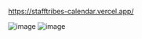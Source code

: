 https://stafftribes-calendar.vercel.app/

![image](https://github.com/JadenNg/stafftribes-calendar/assets/93614720/07073a7c-b544-4cfa-a031-17600a8f4a50)
![image](https://github.com/JadenNg/stafftribes-calendar/assets/93614720/ac6341af-7848-4a6e-8930-a3ba3796d67a)

